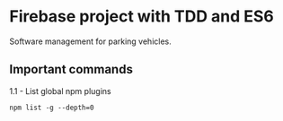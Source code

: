 # Firebase project with TDD and ES6
Software management for parking vehicles.

## Important commands

1.1 - List global npm plugins

```prompt
npm list -g --depth=0
```
